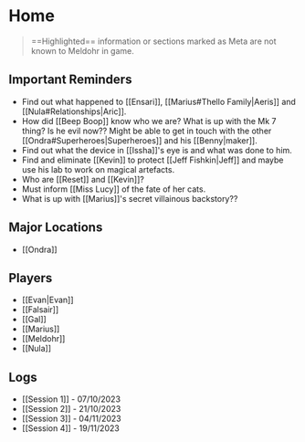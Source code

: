 # Home
>==Highlighted== information or sections marked as Meta are not known to Meldohr in game.
## Important Reminders
+ Find out what happened to [[Ensari]], [[Marius#Thello Family|Aeris]] and [[Nula#Relationships|Aric]]. 
+ How did [[Beep Boop]] know who we are? What is up with the Mk 7 thing? Is he evil now?? Might be able to get in touch with the other [[Ondra#Superheroes|Superheroes]] and his [[Benny|maker]].
+ Find out what the device in [[Issha]]'s eye is and what was done to him.
+ Find and eliminate [[Kevin]] to protect [[Jeff Fishkin|Jeff]] and maybe use his lab to work on magical artefacts.
+ Who are [[Reset]] and [[Kevin]]?
+ Must inform [[Miss Lucy]] of the fate of her cats.
+ What is up with [[Marius]]'s secret villainous backstory??
## Major Locations
+ [[Ondra]]
## Players
+ [[Evan|Evan]]
+ [[Falsair]]
+ [[Gal]]
+ [[Marius]]
+ [[Meldohr]]
+ [[Nula]]
## Logs
+ [[Session 1]] - 07/10/2023
+ [[Session 2]] - 21/10/2023
+ [[Session 3]] - 04/11/2023
+ [[Session 4]] - 19/11/2023

